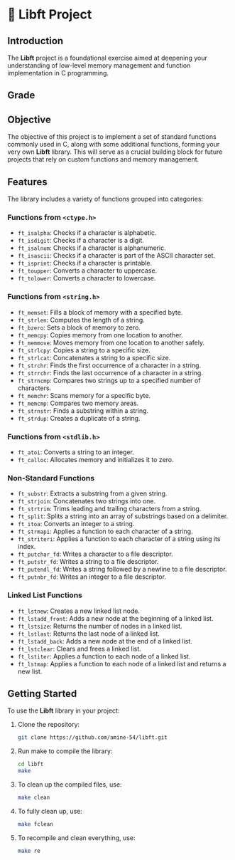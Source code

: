 # 🎯 Libft Project

## Introduction

The **Libft** project is a foundational exercise aimed at deepening your understanding of low-level memory management and function implementation in C programming.

## Grade


## Objective

The objective of this project is to implement a set of standard functions commonly used in C, along with some additional functions, forming your very own **Libft** library. This will serve as a crucial building block for future projects that rely on custom functions and memory management.

## Features

The library includes a variety of functions grouped into categories:

### Functions from `<ctype.h>`
- `ft_isalpha`: Checks if a character is alphabetic.
- `ft_isdigit`: Checks if a character is a digit.
- `ft_isalnum`: Checks if a character is alphanumeric.
- `ft_isascii`: Checks if a character is part of the ASCII character set.
- `ft_isprint`: Checks if a character is printable.
- `ft_toupper`: Converts a character to uppercase.
- `ft_tolower`: Converts a character to lowercase.

### Functions from `<string.h>`
- `ft_memset`: Fills a block of memory with a specified byte.
- `ft_strlen`: Computes the length of a string.
- `ft_bzero`: Sets a block of memory to zero.
- `ft_memcpy`: Copies memory from one location to another.
- `ft_memmove`: Moves memory from one location to another safely.
- `ft_strlcpy`: Copies a string to a specific size.
- `ft_strlcat`: Concatenates a string to a specific size.
- `ft_strchr`: Finds the first occurrence of a character in a string.
- `ft_strrchr`: Finds the last occurrence of a character in a string.
- `ft_strncmp`: Compares two strings up to a specified number of characters.
- `ft_memchr`: Scans memory for a specific byte.
- `ft_memcmp`: Compares two memory areas.
- `ft_strnstr`: Finds a substring within a string.
- `ft_strdup`: Creates a duplicate of a string.

### Functions from `<stdlib.h>`
- `ft_atoi`: Converts a string to an integer.
- `ft_calloc`: Allocates memory and initializes it to zero.

### Non-Standard Functions
- `ft_substr`: Extracts a substring from a given string.
- `ft_strjoin`: Concatenates two strings into one.
- `ft_strtrim`: Trims leading and trailing characters from a string.
- `ft_split`: Splits a string into an array of substrings based on a delimiter.
- `ft_itoa`: Converts an integer to a string.
- `ft_strmapi`: Applies a function to each character of a string.
- `ft_striteri`: Applies a function to each character of a string using its index.
- `ft_putchar_fd`: Writes a character to a file descriptor.
- `ft_putstr_fd`: Writes a string to a file descriptor.
- `ft_putendl_fd`: Writes a string followed by a newline to a file descriptor.
- `ft_putnbr_fd`: Writes an integer to a file descriptor.

### Linked List Functions
- `ft_lstnew`: Creates a new linked list node.
- `ft_lstadd_front`: Adds a new node at the beginning of a linked list.
- `ft_lstsize`: Returns the number of nodes in a linked list.
- `ft_lstlast`: Returns the last node of a linked list.
- `ft_lstadd_back`: Adds a new node at the end of a linked list.
- `ft_lstclear`: Clears and frees a linked list.
- `ft_lstiter`: Applies a function to each node of a linked list.
- `ft_lstmap`: Applies a function to each node of a linked list and returns a new list.

## Getting Started

To use the **Libft** library in your project:

1. Clone the repository:
   ```bash
   git clone https://github.com/amine-54/libft.git
2. Run make to compile the library:
   ```bash
   cd libft
   make
3. To clean up the compiled files, use:
   ```bash
   make clean
4. To fully clean up, use:
   ```bash
   make fclean
5. To recompile and clean everything, use:
   ```bash
   make re

   
